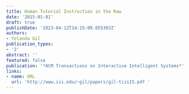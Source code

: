 ```yaml
---
title: Human Tutorial Instruction in the Raw
date: '2015-01-01'
draft: true
publishDate: '2023-04-12T14:15:09.055303Z'
authors:
- Yolanda Gil
publication_types:
- '2'
abstract: ''
featured: false
publication: '*ACM Transactions on Interactive Intelligent Systems*'
links:
- name: URL
  url: 'http://www.isi.edu/~gil/papers/gil-tiis15.pdf '
---
```


